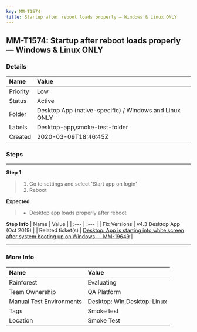 ```yaml
---
key: MM-T1574
title: Startup after reboot loads properly — Windows & Linux ONLY
---
```


## MM-T1574: Startup after reboot loads properly — Windows & Linux ONLY

### Details

| Name     | Value                                                  |
| :------- | :----------------------------------------------------- |
| Priority | Low                                                    |
| Status   | Active                                                 |
| Folder   | Desktop App (native-specific) / Windows and Linux ONLY |
| Labels   | Desktop-app,smoke-test-folder                          |
| Created  | 2020-03-09T18:46:45Z                                   |

### Steps

<hr/>

**Step 1**

> <article><ol><li>Go to settings and select 'Start app on login'</li><li>Reboot</li></ol></article>

**Expected**

> <article><ul><li>Desktop app loads properly after reboot</li></ul></article>

**Step Info**
| Name | Value |
| :--- | :--- |
| Fix Versions | v4.3 Desktop App (Oct 2019) |
| Related ticket(s) | <a href="https://mattermost.atlassian.net/browse/MM-19649">Desktop: App is starting into white screen after system booting up on Windows — MM-19649</a> |

<hr/>

### More Info

| Name                     | Value                       |
| :----------------------- | :-------------------------- |
| Rainforest               | Evaluating                  |
| Team Ownership           | QA Platform                 |
| Manual Test Environments | Desktop: Win,Desktop: Linux |
| Tags                     | Smoke test                  |
| Location                 | Smoke Test                  |
